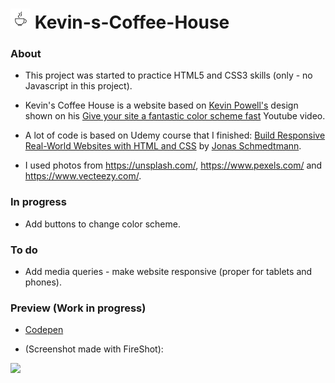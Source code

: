 #  <img src="https://github.com/zakrzewskib/Kevin-s-Coffee-House/blob/main/img/coffee.jpg" width="32px"> Kevin-s-Coffee-House

### About
* This project was started to practice HTML5 and CSS3 skills (only - no Javascript in this project).
* Kevin's Coffee House is a website based on
<a href="https://www.youtube.com/channel/UCJZv4d5rbIKd4QHMPkcABCw">Kevin Powell's</a>
design shown on his 
<a href="https://www.youtube.com/watch?v=mq8LYj6kRyE">Give your site a fantastic color scheme fast</a> Youtube video.

* A lot of code is based on Udemy course that I finished:
<a href="https://www.udemy.com/course/design-and-develop-a-killer-website-with-html5-and-css3/">Build Responsive Real-World Websites with HTML and CSS</a> by
<a href="https://www.udemy.com/user/jonasschmedtmann/">Jonas Schmedtmann</a>.

* I used photos from https://unsplash.com/, https://www.pexels.com/ and https://www.vecteezy.com/.

### In progress
* Add buttons to change color scheme.

### To do
* Add media queries - make website responsive (proper for tablets and phones).

### Preview (Work in progress)

* <a href="https://codepen.io/zakrzewskib/pen/qBmYwyx">Codepen</a>

* (Screenshot made with FireShot):
<img src="https://github.com/zakrzewskib/Kevin-s-Coffee-House/blob/main/screenshots/preview-2021-08-21.png">

